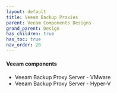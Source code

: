 ```yaml
---
layout: default
title: Veeam Backup Proxies
parent: Veeam Components Designs
grand_parent: Design
has_children: true
has_toc: true
nav_order: 20
---
```



#### Veeam components

* Veeam Backup Proxy Server - VMware
* Veeam Backup Proxy Server - Hyper-V

